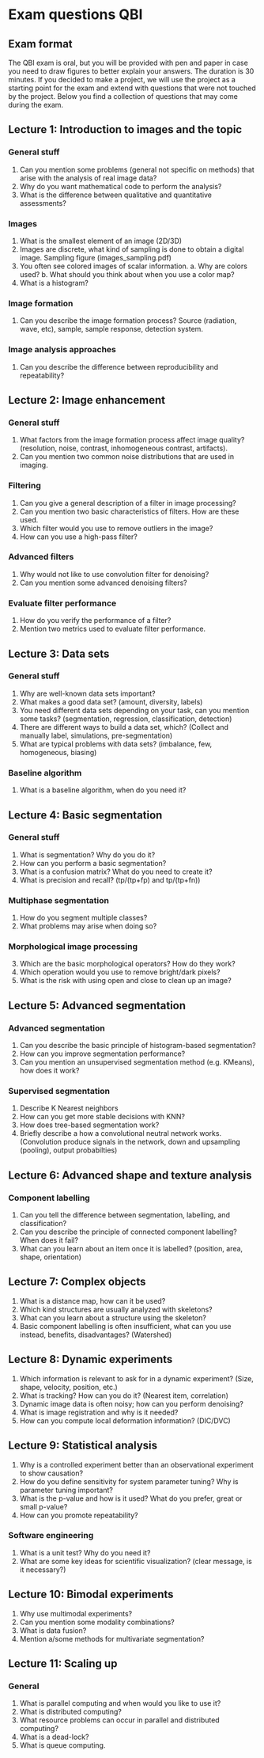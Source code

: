 # Exam questions QBI

## Exam format
The QBI exam is oral, but you will be provided with pen and paper in case you need to draw figures to better explain your answers. The duration is 30 minutes. If you decided to make a project, we will use the project as a starting point for the exam and extend with questions that were not touched by the project. Below you find a collection of questions that may come during the exam.

## Lecture 1: Introduction to images and the topic

### General stuff
1.	Can you mention some problems (general not specific on methods) that arise with the analysis of real image data?
2.	Why do you want mathematical code to perform the analysis?
3.	What is the difference between qualitative and quantitative assessments?

### Images
1.	What is the smallest element of an image (2D/3D)
2.	Images are discrete, what kind of sampling is done to obtain a digital image. Sampling figure (images_sampling.pdf)
3.	You often see colored images of scalar information. 
  a.	Why are colors used?
  b.	What should you think about when you use a color map?
4.	What is a histogram?

### Image formation
1.	Can you describe the image formation process? Source (radiation, wave, etc), sample, sample response, detection system.

### Image analysis approaches
1.	Can you describe the difference between reproducibility and repeatability? 

## Lecture 2: Image enhancement

### General stuff
1.	What factors from the image formation process affect image quality? (resolution, noise, contrast, inhomogeneous contrast, artifacts).
2.	Can you mention two common noise distributions that are used in imaging.

### Filtering
1.	Can you give a general description of a filter in image processing?
2.	Can you mention two basic characteristics of filters. How are these used.
3.	Which filter would you use to remove outliers in the image?
4.	How can you use a high-pass filter?

### Advanced filters
1.	Why would not like to use convolution filter for denoising?
2.	Can you mention some advanced denoising filters?

### Evaluate filter performance
1.	How do you verify the performance of a filter?
2.	Mention two metrics used to evaluate filter performance.

## Lecture 3: Data sets

### General stuff
1.	Why are well-known data sets important?
2.	What makes a good data set? (amount, diversity, labels)
3.	You need different data sets depending on your task, can you mention some tasks? (segmentation, regression, classification, detection)
4.	There are different ways to build a data set, which? (Collect and manually label, simulations, pre-segmentation)
5.	What are typical problems with data sets? (imbalance, few, homogeneous, biasing)

### Baseline algorithm
1.	What is a baseline algorithm, when do you need it?

## Lecture 4: Basic segmentation

### General stuff
1.	What is segmentation? Why do you do it?
2.	How can you perform a basic segmentation?
3.	What is a confusion matrix? What do you need to create it?
4.	What is precision and recall?  (tp/(tp+fp) and tp/(tp+fn))

### Multiphase segmentation
1.	How do you segment multiple classes?
2.	What problems may arise when doing so?

### Morphological image processing
3.	Which are the basic morphological operators? How do they work?
4.	Which operation would you use to remove bright/dark pixels? 
5.	What is the risk with using open and close to clean up an image?

## Lecture 5: Advanced segmentation

### Advanced segmentation
1.	Can you describe the basic principle of histogram-based segmentation?
2.	How can you improve segmentation performance? 
3.	Can you mention an unsupervised segmentation method (e.g. KMeans), how does it work?

### Supervised segmentation
1.	Describe K Nearest neighbors
2.	How can you get more stable decisions with KNN?
3.	How does tree-based segmentation work? 
4.	Briefly describe a how a convolutional neutral network works. (Convolution produce signals in the network, down and upsampling (pooling), output probabilties)

## Lecture 6: Advanced shape and texture analysis

### Component labelling
1.	Can you tell the difference between segmentation, labelling, and classification?
2.	Can you describe the principle of connected component labelling? When does it fail?
3.	What can you learn about an item once it is labelled? (position, area, shape, orientation)

## Lecture 7: Complex objects
1.	What is a distance map, how can it be used?
2.	Which kind structures are usually analyzed with skeletons?
3.	What can you learn about a structure using the skeleton? 
4.	Basic component labelling is often insufficient, what can you use instead, benefits, disadvantages? (Watershed)

## Lecture 8: Dynamic experiments
1.	Which information is relevant to ask for in a dynamic experiment? (Size, shape, velocity, position, etc.)
2.	What is tracking? How can you do it? (Nearest item, correlation)
3.	Dynamic image data is often noisy; how can you perform denoising?
4.	What is image registration and why is it needed?
5.	How can you compute local deformation information? (DIC/DVC)

## Lecture 9: Statistical analysis
1.	Why is a controlled experiment better than an observational experiment to show causation?
2.	How do you define sensitivity for system parameter tuning? Why is parameter tuning important?
3.	What is the p-value and how is it used? What do you prefer, great or small p-value?
4.	How can you promote repeatability?

### Software engineering
1.	What is a unit test? Why do you need it?
2.	What are some key ideas for scientific visualization? (clear message, is it necessary?)

## Lecture 10: Bimodal experiments
1.	Why use multimodal experiments?
2.	Can you mention some modality combinations?
3.	What is data fusion?
4.	Mention a/some methods for multivariate segmentation?

## Lecture 11: Scaling up

### General
1.	What is parallel computing and when would you like to use it?
2.	What is distributed computing?
3.	What resource problems can occur in parallel and distributed computing?
4.	What is a dead-lock? 
5.	What is queue computing.

